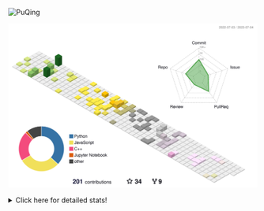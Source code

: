 ![PuQing](https://user-images.githubusercontent.com/27223114/171565019-9a56fae6-b08b-421f-99db-7e830da42371.png)

![](./profile-3d-contrib/profile-season-animate.svg)

<details>
<summary>Click here for detailed stats!</summary>

<!--START_SECTION:waka-->
![Lines of code](https://img.shields.io/badge/From%20Hello%20World%20I%27ve%20Written-702.1%20thousand%20lines%20of%20code-blue)

**🐱 My GitHub Data** 

> 📦 250.3 kB Used in GitHub's Storage 
 > 
> 🏆 81 Contributions in the Year 2023
 > 
> 🚫 Not Opted to Hire
 > 
> 📜 27 Public Repositories 
 > 
> 🔑 27 Private Repositories 
 > 
**I'm an Early 🐤** 

```text
🌞 Morning                283 commits         █████░░░░░░░░░░░░░░░░░░░░   19.49 % 
🌆 Daytime                754 commits         █████████████░░░░░░░░░░░░   51.93 % 
🌃 Evening                174 commits         ███░░░░░░░░░░░░░░░░░░░░░░   11.98 % 
🌙 Night                  241 commits         ████░░░░░░░░░░░░░░░░░░░░░   16.60 % 
```


📊 **This Week I Spent My Time On** 

```text
💬 Programming Languages: 
Jupyter Notebook         5 hrs 49 mins       █████████████░░░░░░░░░░░░   51.15 % 
Python                   4 hrs 50 mins       ███████████░░░░░░░░░░░░░░   42.44 % 
C                        29 mins             █░░░░░░░░░░░░░░░░░░░░░░░░   04.30 % 
YAML                     10 mins             ░░░░░░░░░░░░░░░░░░░░░░░░░   01.57 % 
Text                     1 min               ░░░░░░░░░░░░░░░░░░░░░░░░░   00.19 % 

🔥 Editors: 
VS Code                  11 hrs 23 mins      █████████████████████████   100.00 % 

💻 Operating System: 
Linux                    10 hrs 29 mins      ███████████████████████░░   92.10 % 
WSL                      54 mins             ██░░░░░░░░░░░░░░░░░░░░░░░   07.90 % 
```


<!--END_SECTION:waka-->
</details>
